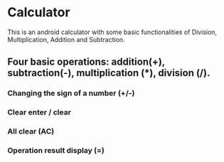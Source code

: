 # Calculator
This is an android calculator with some basic functionalities of Division, Multiplication, Addition and Subtraction.

## Four basic operations: addition(+), subtraction(-), multiplication (*), division (/).
### Changing the sign of a number (+/-)
### Clear enter / clear
### All clear (AC)
### Operation result display (=)
